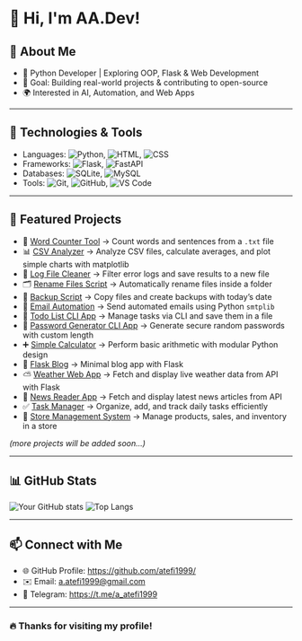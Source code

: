 # 🌟 Hi, I'm AA.Dev!
## 🚀 About Me

- 🐍 Python Developer | Exploring OOP, Flask & Web Development  
- 🎯 Goal: Building real-world projects & contributing to open-source
- 🌍 Interested in AI, Automation, and Web Apps


---

## 🔧 Technologies & Tools

- Languages: ![Python](https://img.shields.io/badge/Python-3.10-blue?logo=python), ![HTML](https://img.shields.io/badge/HTML-5-orange?logo=html5), ![CSS](https://img.shields.io/badge/CSS-3-blue?logo=css3)
- Frameworks: ![Flask](https://img.shields.io/badge/Flask-Framework-black?logo=flask), ![FastAPI](https://img.shields.io/badge/FastAPI-Framework-blue?logo=fastapi) 
- Databases: ![SQLite](https://img.shields.io/badge/SQLite-Database-blue?logo=sqlite), ![MySQL](https://img.shields.io/badge/MySQL-Database-blue?logo=mysql) 
- Tools: ![Git](https://img.shields.io/badge/Git-VersionControl-red?logo=git), ![GitHub](https://img.shields.io/badge/GitHub-CodeHosting-black?logo=github), ![VS Code](https://img.shields.io/badge/VS%20Code-Editor-blue?logo=visual-studio-code)

---


## 📌 Featured Projects

- 📖 [Word Counter Tool](https://github.com/atefi1999/WordCounter) → Count words and sentences from a `.txt` file  
- 📊 [CSV Analyzer](https://github.com/atefi1999/CSVAnalyzer) → Analyze CSV files, calculate averages, and plot simple charts with matplotlib  
- 🧹 [Log File Cleaner](https://github.com/atefi1999/LogCleaner) → Filter error logs and save results to a new file  
- 🗂 [Rename Files Script](https://github.com/atefi1999/RenameFilesScript) → Automatically rename files inside a folder  
- 💾 [Backup Script](https://github.com/atefi1999/BackupScript) → Copy files and create backups with today’s date  
- 📧 [Email Automation](https://github.com/atefi1999/EmailAutomation) → Send automated emails using Python `smtplib`  
- 📝 [Todo List CLI App](https://github.com/atefi1999/TodoListCLIApp) → Manage tasks via CLI and save them in a file  
- 🔑 [Password Generator CLI App](https://github.com/atefi1999/PasswordGeneratorApp) → Generate secure random passwords with custom length  
- ➕ [Simple Calculator](https://github.com/atefi1999/SimpleCalculator) → Perform basic arithmetic with modular Python design  
- 📰 [Flask Blog](https://github.com/atefi1999/FlaskBlog) → Minimal blog app with Flask  
- ⛅ [Weather Web App](https://github.com/atefi1999/WeatherApp) → Fetch and display live weather data from API with Flask  
- 📰 [News Reader App](https://github.com/atefi1999/NewsReaderApp) → Fetch and display latest news articles from API  
- ✅ [Task Manager](https://github.com/atefi1999/TaskManager) → Organize, add, and track daily tasks efficiently  
- 🏪 [Store Management System](https://github.com/atefi1999/StoreManagementSystem) → Manage products, sales, and inventory in a store  

_(more projects will be added soon...)_


---

## 📊 GitHub Stats

![Your GitHub stats](https://github-readme-stats.vercel.app/api?username=atefi1999&show_icons=true&theme=tokyonight)
![Top Langs](https://github-readme-stats.vercel.app/api/top-langs/?username=atefi1999&layout=compact&theme=tokyonight)


---

## 📫 Connect with Me

- 🌐 GitHub Profile: https://github.com/atefi1999/
- ✉️ Email: a.atefi1999@gmail.com
- 💼 Telegram: https://t.me/a_atefi1999

---

### 🔥 Thanks for visiting my profile!

